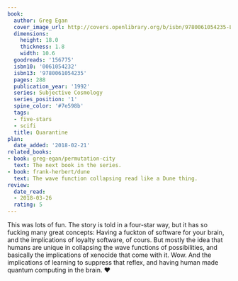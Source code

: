 ```yaml
---
book:
  author: Greg Egan
  cover_image_url: http://covers.openlibrary.org/b/isbn/9780061054235-L.jpg
  dimensions:
    height: 18.0
    thickness: 1.8
    width: 10.6
  goodreads: '156775'
  isbn10: '0061054232'
  isbn13: '9780061054235'
  pages: 288
  publication_year: '1992'
  series: Subjective Cosmology
  series_position: '1'
  spine_color: '#7e598b'
  tags:
  - five-stars
  - scifi
  title: Quarantine
plan:
  date_added: '2018-02-21'
related_books:
- book: greg-egan/permutation-city
  text: The next book in the series.
- book: frank-herbert/dune
  text: The wave function collapsing read like a Dune thing.
review:
  date_read:
  - 2018-03-26
  rating: 5
---
```


This was lots of fun. The story is told in a four-star way, but it has so fucking many great concepts: Having a fuckton
of software for your brain, and the implications of loyalty software, of cours. But mostly the idea that humans are
unique in collapsing the wave functions of possibilities, and basically the implications of xenocide that come with it.
Wow. And the implications of learning to suppress that reflex, and having human made quantum computing in the brain. ♥
